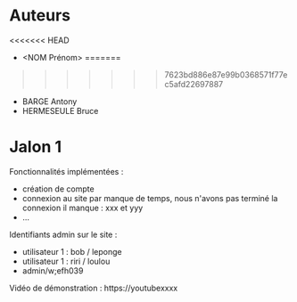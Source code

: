 # Auteurs
<<<<<<< HEAD
- <NOM Prénom>
=======
>>>>>>> 7623bd886e87e99b0368571f77ec5afd22697887
- BARGE Antony
- HERMESEULE Bruce

# Jalon 1

<description>

Fonctionnalités implémentées :
- création de compte
- connexion au site
   par manque de temps, nous n'avons pas terminé la connexion
   il manque : xxx et yyy
- ...

Identifiants admin sur le site :
   - utilisateur 1 : bob / leponge
   - utilisateur 1 : riri / loulou
   - admin/w;efh039

Vidéo de démonstration : https://youtubexxxx
